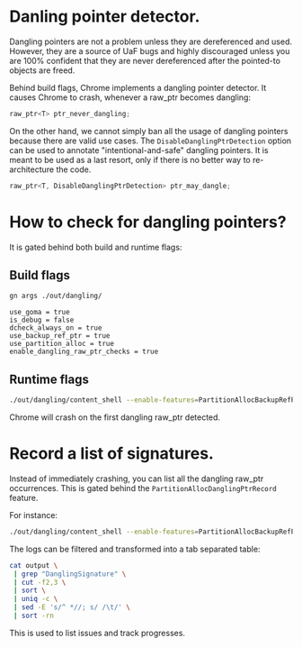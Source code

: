 # Danling pointer detector.

Dangling pointers are not a problem unless they are dereferenced and used.
However, they are a source of UaF bugs and highly discouraged unless you are
100% confident that they are never dereferenced after the pointed-to objects are
freed.

Behind build flags, Chrome implements a dangling pointer detector. It causes
Chrome to crash, whenever a raw_ptr becomes dangling:
```cpp
raw_ptr<T> ptr_never_dangling;
```

On the other hand, we cannot simply ban all the usage of dangling pointers
because there are valid use cases. The `DisableDanglingPtrDetection` option can
be used to annotate "intentional-and-safe" dangling pointers. It is meant to be
used as a last resort, only if there is no better way to re-architecture the
code.
```cpp
raw_ptr<T, DisableDanglingPtrDetection> ptr_may_dangle;
```

# How to check for dangling pointers?

It is gated behind both build and runtime flags:

## Build flags

```bash
gn args ./out/dangling/
```

```gn
use_goma = true
is_debug = false
dcheck_always_on = true
use_backup_ref_ptr = true
use_partition_alloc = true
enable_dangling_raw_ptr_checks = true
```

## Runtime flags

```bash
./out/dangling/content_shell --enable-features=PartitionAllocBackupRefPtr
```

Chrome will crash on the first dangling raw_ptr detected.

# Record a list of signatures.

Instead of immediately crashing, you can list all the dangling raw_ptr
occurrences. This is gated behind the `PartitionAllocDanglingPtrRecord` feature.

For instance:
```bash
./out/dangling/content_shell --enable-features=PartitionAllocBackupRefPtr,PartitionAllocDanglingPtrRecord |& tee output
```

The logs can be filtered and transformed into a tab separated table:
```bash
cat output \
 | grep "DanglingSignature" \
 | cut -f2,3 \
 | sort \
 | uniq -c \
 | sed -E 's/^ *//; s/ /\t/' \
 | sort -rn
```

This is used to list issues and track progresses.
